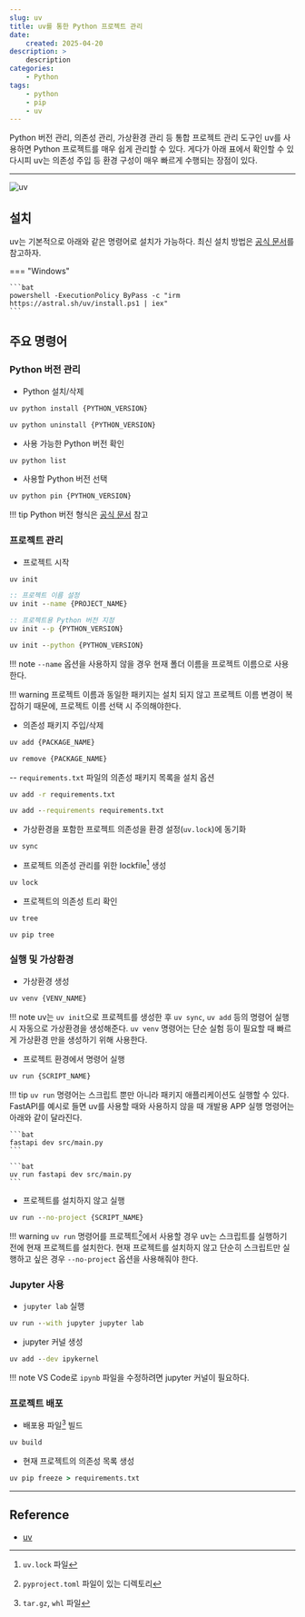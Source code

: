 ```yaml
---
slug: uv
title: uv를 통한 Python 프로젝트 관리
date:
    created: 2025-04-20
description: >
    description
categories:
    - Python
tags:
    - python
    - pip
    - uv
---
```


Python 버전 관리, 의존성 관리, 가상환경 관리 등 통합 프로젝트 관리 도구인 uv를 사용하면 Python 프로젝트를 매우 쉽게 관리할 수 있다. 게다가 아래 표에서 확인할 수 있다시피 uv는 의존성 주입 등 환경 구성이 매우 빠르게 수행되는 장점이 있다.  

<!-- more -->

---

![uv](https://github.com/astral-sh/uv/assets/1309177/629e59c0-9c6e-4013-9ad4-adb2bcf5080d#only-light)

## 설치

uv는 기본적으로 아래와 같은 명령어로 설치가 가능하다. 최신 설치 방법은 [공식 문서](https://docs.astral.sh/uv/getting-started/installation/#standalone-installer)를 참고하자.  

=== "Windows"

    ```bat
    powershell -ExecutionPolicy ByPass -c "irm https://astral.sh/uv/install.ps1 | iex"
    ```

## 주요 명령어

### Python 버전 관리

- Python 설치/삭제

```bat
uv python install {PYTHON_VERSION}

uv python uninstall {PYTHON_VERSION}
```

- 사용 가능한 Python 버전 확인

```bat
uv python list
```

- 사용할 Python 버전 선택

```bat
uv python pin {PYTHON_VERSION}
```

!!! tip
    Python 버전 형식은 [공식 문서](https://docs.astral.sh/uv/reference/cli/#uv-python) 참고

### 프로젝트 관리

- 프로젝트 시작

```bat
uv init

:: 프로젝트 이름 설정
uv init --name {PROJECT_NAME}

:: 프로젝트용 Python 버전 지정
uv init --p {PYTHON_VERSION}

uv init --python {PYTHON_VERSION}
```

!!! note
    `--name` 옵션을 사용하지 않을 경우 현재 폴더 이름을 프로젝트 이름으로 사용한다.  

!!! warning
    프로젝트 이름과 동일한 패키지는 설치 되지 않고 프로젝트 이름 변경이 복잡하기 때문에, 프로젝트 이름 선택 시 주의해야한다.  

- 의존성 패키지 주입/삭제

```bat
uv add {PACKAGE_NAME}

uv remove {PACKAGE_NAME}
```

-- `requirements.txt` 파일의 의존성 패키지 목록을 설치 옵션

```bat
uv add -r requirements.txt
```

```bat
uv add --requirements requirements.txt
```

- 가상환경을 포함한 프로젝트 의존성을 환경 설정(`uv.lock`)에 동기화

```bat
uv sync
```

- 프로젝트 의존성 관리를 위한 lockfile[^1] 생성

[^1]: `uv.lock` 파일

```bat
uv lock
```

- 프로젝트의 의존성 트리 확인

```bat
uv tree
```

```bat
uv pip tree
```

### 실행 및 가상환경

- 가상환경 생성

```bat
uv venv {VENV_NAME}
```

!!! note
    uv는 `uv init`으로 프로젝트를 생성한 후 `uv sync`, `uv add` 등의 명령어 실행 시 자동으로 가상환경을 생성해준다. `uv venv` 명령어는 단순 실험 등이 필요할 때 빠르게 가상환경 만을 생성하기 위해 사용한다.  

- 프로젝트 환경에서 명령어 실행

```bat
uv run {SCRIPT_NAME}
```

!!! tip
    `uv run` 명령어는 스크립트 뿐만 아니라 패키지 애플리케이션도 실행할 수 있다. FastAPI를 예시로 들면 uv를 사용할 때와 사용하지 않을 때 개발용 APP 실행 명령어는 아래와 같이 달라진다.  

    ```bat
    fastapi dev src/main.py
    ```

    ```bat
    uv run fastapi dev src/main.py
    ```

- 프로젝트를 설치하지 않고 실행

```bat
uv run --no-project {SCRIPT_NAME}
```

!!! warning
    `uv run` 명령어를 프로젝트[^2]에서 사용할 경우 uv는 스크립트를 실행하기 전에 현재 프로젝트를 설치한다. 현재 프로젝트를 설치하지 않고 단순히 스크립트만 실행하고 싶은 경우 `--no-project` 옵션을 사용해줘야 한다.  

[^2]: `pyproject.toml` 파일이 있는 디렉토리

### Jupyter 사용

- `jupyter lab` 실행

```bat
uv run --with jupyter jupyter lab
```

- jupyter 커널 생성

```bat
uv add --dev ipykernel
```

!!! note
    VS Code로 `ipynb` 파일을 수정하려면 jupyter 커널이 필요하다.  

### 프로젝트 배포

- 배포용 파일[^3] 빌드

[^3]: `tar.gz`, `whl` 파일

```bat
uv build
```

- 현재 프로젝트의 의존성 목록 생성

```bat
uv pip freeze > requirements.txt
```

---
## Reference
- [uv](https://docs.astral.sh/uv/)
